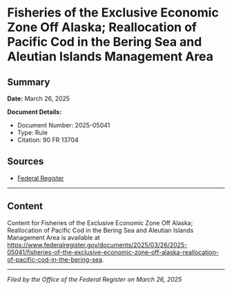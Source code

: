 # Fisheries of the Exclusive Economic Zone Off Alaska; Reallocation of Pacific Cod in the Bering Sea and Aleutian Islands Management Area

## Summary

**Date:** March 26, 2025

**Document Details:**
- Document Number: 2025-05041
- Type: Rule
- Citation: 90 FR 13704

## Sources
- [Federal Register](https://www.federalregister.gov/documents/2025/03/26/2025-05041/fisheries-of-the-exclusive-economic-zone-off-alaska-reallocation-of-pacific-cod-in-the-bering-sea)

---

## Content

Content for Fisheries of the Exclusive Economic Zone Off Alaska; Reallocation of Pacific Cod in the Bering Sea and Aleutian Islands Management Area is available at https://www.federalregister.gov/documents/2025/03/26/2025-05041/fisheries-of-the-exclusive-economic-zone-off-alaska-reallocation-of-pacific-cod-in-the-bering-sea.

---

*Filed by the Office of the Federal Register on March 26, 2025*
